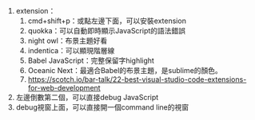 1. extension：
   1. cmd+shift+p：或點左邊下面，可以安裝extension
   2. quokka：可以自動即時顯示JavaScript的語法錯誤
   3. night owl：布景主題好看
   4. indentica：可以顯現階層線
   5. Babel JavaScript：完整保留字highlight
   6. Oceanic Next：最適合Babel的布景主題，是sublime的顏色。
   7. https://scotch.io/bar-talk/22-best-visual-studio-code-extensions-for-web-development
2. 左邊倒數第二個，可以直接debug JavaScript
3. debug視窗上面，可以直接開一個command line的視窗
